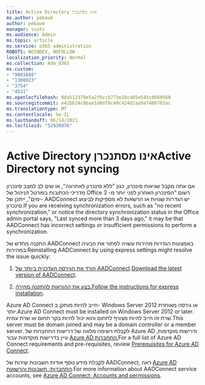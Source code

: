 ```yaml
---
title: Active Directory אינו מסתנכרן
ms.author: pebaum
author: pebaum
manager: scotv
ms.audience: Admin
ms.topic: article
ms.service: o365-administration
ROBOTS: NOINDEX, NOFOLLOW
localization_priority: Normal
ms.collection: Adm_O365
ms.custom:
- "9001688"
- "1300023"
- "3754"
- "4531"
ms.openlocfilehash: 0da512379e5a2f6ccb773e18c465e545c0660560
ms.sourcegitcommit: e42bb24c9bae1d0df8c49c424d2aa5e7466703ac
ms.translationtype: MT
ms.contentlocale: he-IL
ms.lasthandoff: 06/14/2021
ms.locfileid: "52930976"
---
```

# <a name="active-directory-not-syncing"></a><span data-ttu-id="6c6dc-102">Active Directory אינו מסתנכרן</span><span class="sxs-lookup"><span data-stu-id="6c6dc-102">Active Directory not syncing</span></span>

<span data-ttu-id="6c6dc-103">אם אתה מקבל שגיאות סינכרון, כגון "ללא סינכרון לאחרונה", או שים לב למצב סינכרון מדריכי הכתובות בפורטל הניהול של Office רשום "הסינכרון האחרון לפני יותר מ- 3 ימים", ייתכן של- AADConnect יש הגדרות שגויות או הרשאות לא מספיקות לביצוע סינכרון.</span><span class="sxs-lookup"><span data-stu-id="6c6dc-103">If you are receiving synchronization errors, such as "no recent synchronization," or notice the directory synchronization status in the Office admin portal says, "Last synced more than 3 days ago," it may be that AADConnect has incorrect settings or insufficient permissions to perform a synchronization.</span></span>  

<span data-ttu-id="6c6dc-104">התקנה מחדש של AADConnect באמצעות הגדרות מהירות עשויה לפתור את הבעיה במהירות:</span><span class="sxs-lookup"><span data-stu-id="6c6dc-104">Reinstalling AADConnect by using express settings might resolve the issue quickly:</span></span>

1. <span data-ttu-id="6c6dc-105">[הורד את הגירסה העדכנית ביותר של AADConnect](https://go.microsoft.com/fwlink/?LinkId=615771).</span><span class="sxs-lookup"><span data-stu-id="6c6dc-105">[Download the latest version of AADConnect](https://go.microsoft.com/fwlink/?LinkId=615771).</span></span>

2. <span data-ttu-id="6c6dc-106">[בצע את ההוראות להתקנה מהירה.](/azure/active-directory/hybrid/how-to-connect-install-express)</span><span class="sxs-lookup"><span data-stu-id="6c6dc-106">[Follow the instructions for express installation](/azure/active-directory/hybrid/how-to-connect-install-express).</span></span>

<span data-ttu-id="6c6dc-107">Azure AD Connect חייב להיות מותקן ב- Windows Server 2012 או גירסה מאוחרת יותר.</span><span class="sxs-lookup"><span data-stu-id="6c6dc-107">Azure AD Connect must be installed on Windows Server 2012 or later.</span></span> <span data-ttu-id="6c6dc-108">שרת זה חייב להיות מצורף לתחום והוא יכול להיות בקר תחום או שרת עמית.</span><span class="sxs-lookup"><span data-stu-id="6c6dc-108">This server must be domain joined and may be a domain controller or a member server.</span></span> <span data-ttu-id="6c6dc-109">לקבלת רשימה מלאה של דרישות התחברות של Azure AD ודרישות מוקדמות, עיין בדרישות מוקדמות עבור [Azure AD התחברות.](/azure/active-directory/hybrid/how-to-connect-install-prerequisites)</span><span class="sxs-lookup"><span data-stu-id="6c6dc-109">For a full list of Azure AD Connect requirements and pre-requisites, review [Prerequisites for Azure AD Connect](/azure/active-directory/hybrid/how-to-connect-install-prerequisites).</span></span>

<span data-ttu-id="6c6dc-110">לקבלת מידע נוסף אודות חשבונות שירות של AADConnect, ראה [Azure AD התחברות: חשבונות והרשאות](/azure/active-directory/hybrid/reference-connect-accounts-permissions).</span><span class="sxs-lookup"><span data-stu-id="6c6dc-110">For more information about AADConnect service accounts, see [Azure AD Connect: Accounts and permissions](/azure/active-directory/hybrid/reference-connect-accounts-permissions).</span></span>
